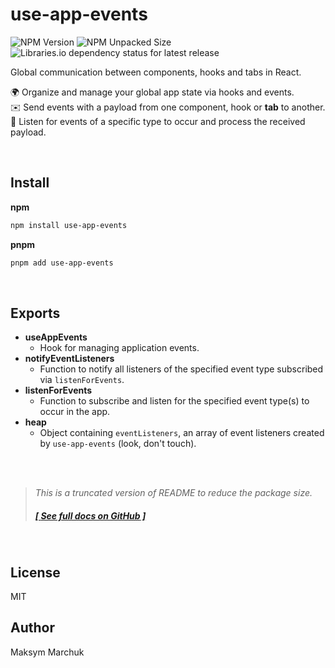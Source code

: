 # use-app-events

![NPM Version](https://img.shields.io/npm/v/use-app-events?color=%2340bb12) ![NPM Unpacked Size](https://img.shields.io/npm/unpacked-size/use-app-events?color=%2340bb12) ![Libraries.io dependency status for latest release](https://img.shields.io/librariesio/release/npm/use-app-events)

Global communication between components, hooks and tabs in React.

🌍 Organize and manage your global app state via hooks and events.  
✉️ Send events with a payload from one component, hook or **tab** to another.  
📩 Listen for events of a specific type to occur and process the received payload.

<br/>

## Install

**npm**

```bash
npm install use-app-events
```

**pnpm**

```bash
pnpm add use-app-events
```

<br/>

## Exports

- **useAppEvents**
  - Hook for managing application events.
- **notifyEventListeners**
  - Function to notify all listeners of the specified event type subscribed via `listenForEvents`.
- **listenForEvents**
  - Function to subscribe and listen for the specified event type(s) to occur in the app.
- **heap**
  - Object containing `eventListeners`, an array of event listeners created by `use-app-events` (look, don't touch).

<br/>
<br/>

> _This is a truncated version of README to reduce the package size._
>
> ##### [[ _See full docs on GitHub_ ]](https://github.com/aimtbr/use-app-events?tab=readme-ov-file#use-app-events)

<br/>

## License

MIT

## Author

Maksym Marchuk

